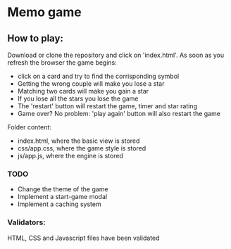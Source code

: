 # Memo game
## How to play:
Download or clone the repository and click on 'index.html'.
As soon as you refresh the browser the game begins:
* click on a card and try to find the corrisponding symbol
* Getting the wrong couple will make you lose a star
* Matching two cards will make you gain a star
* If you lose all the stars you lose the game
* The 'restart' button will restart the game, timer and star rating
* Game over? No problem: 'play again' button will also restart the game

Folder content:
* index.html, where the basic view is stored
* css/app.css, where the game style is stored
* js/app.js, where the engine is stored


### TODO
- Change the theme of the game
- Implement a start-game modal
- Implement a caching system

### Validators:
HTML, CSS and Javascript files have been validated
